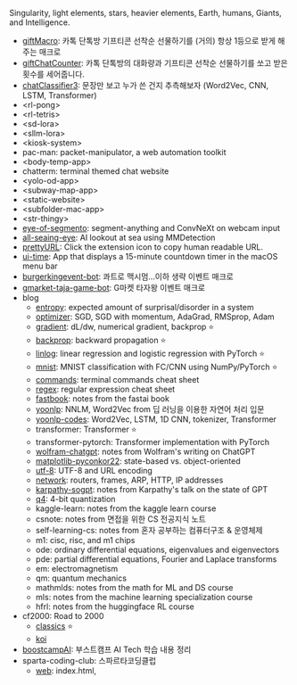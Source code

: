 Singularity, light elements, stars, heavier elements, Earth, humans, Giants, and Intelligence. 
- [giftMacro](https://github.com/star-bits/giftMacro): 카톡 단톡방 기프티콘 선착순 선물하기를 (거의) 항상 1등으로 받게 해주는 매크로
- [giftChatCounter](https://github.com/star-bits/giftChatCounter): 카톡 단톡방의 대화량과 기프티콘 선착순 선물하기를 쏘고 받은 횟수를 세어줍니다.
- [chatClassifier3](https://github.com/star-bits/chatClassifier3): 문장만 보고 누가 쓴 건지 추측해보자 (Word2Vec, CNN, LSTM, Transformer)
- \<rl-pong>
- \<rl-tetris>
- \<sd-lora>
- \<sllm-lora>
- \<kiosk-system>
- pac-man: packet-manipulator, a web automation toolkit
- \<body-temp-app>
- chatterm: terminal themed chat website
- \<yolo-od-app>
- \<subway-map-app>
- \<static-website>
- \<subfolder-mac-app>
- \<str-thingy>
- [eye-of-segmento](https://github.com/star-bits/eye-of-segmento): segment-anything and ConvNeXt on webcam input
- [all-seaing-eye](https://github.com/star-bits/all-seaing-eye): AI lookout at sea using MMDetection
- [prettyURL](https://github.com/star-bits/prettyURL): Click the extension icon to copy human readable URL.
- [ui-time](https://github.com/star-bits/ui-time): App that displays a 15-minute countdown timer in the macOS menu bar
- [burgerkingevent-bot](https://github.com/star-bits/burgerkingevent-bot): 콰트로 맥시멈...이하 생략 이벤트 매크로
- [gmarket-taja-game-bot](https://github.com/star-bits/gmarket-taja-game-bot): G마켓 타자왕 이벤트 매크로
- blog
  - [entropy](https://github.com/star-bits/blog/blob/main/entropy.md): expected amount of surprisal/disorder in a system 
  - [optimizer](https://github.com/star-bits/blog/blob/main/optimizer.md): SGD, SGD with momentum, AdaGrad, RMSprop, Adam
  - [gradient](https://github.com/star-bits/blog/blob/main/gradient.md): dL/dw, numerical gradient, backprop ⭐
  - [backprop](https://github.com/star-bits/blog/blob/main/backprop.md): backward propagation ⭐
  - [linlog](https://github.com/star-bits/blog/blob/main/linlog.ipynb): linear regression and logistic regression with PyTorch ⭐
  - [mnist](https://github.com/star-bits/blog/blob/main/mnist.ipynb): MNIST classification with FC/CNN using NumPy/PyTorch ⭐
  - [commands](https://github.com/star-bits/blog/blob/main/commands.md): terminal commands cheat sheet 
  - [regex](https://github.com/star-bits/blog/blob/main/regex.md): regular expression cheat sheet
  - [fastbook](https://github.com/star-bits/blog/blob/main/fastbook.md): notes from the fastai book
  - [yoonlp](https://github.com/star-bits/blog/blob/main/yoonlp.md): NNLM, Word2Vec from 딥 러닝을 이용한 자연어 처리 입문
  - [yoonlp-codes](https://github.com/star-bits/blog/blob/main/yoonlp-codes.ipynb): Word2Vec, LSTM, 1D CNN, tokenizer, Transformer
  - transformer: Transformer ⭐
  - transformer-pytorch: Transformer implementation with PyTorch
  - [wolfram-chatgpt](https://github.com/star-bits/blog/blob/main/wolfram-chatgpt.md): notes from Wolfram's writing on ChatGPT
  - [matplotlib-pyconkor22](https://github.com/star-bits/blog/blob/main/matplotlib-pyconkor22.ipynb): state-based vs. object-oriented
  - [utf-8](https://github.com/star-bits/blog/blob/main/utf-8.md): UTF-8 and URL encoding
  - [network](https://github.com/star-bits/blog/blob/main/network.md): routers, frames, ARP, HTTP, IP addresses
  - [karpathy-sogpt](https://github.com/star-bits/blog/blob/main/karpathy-sogpt.md): notes from Karpathy's talk on the state of GPT
  - [q4](https://github.com/star-bits/blog/blob/main/q4.md): 4-bit quantization
  - kaggle-learn: notes from the kaggle learn course
  - csnote: notes from 면접을 위한 CS 전공지식 노트
  - self-learning-cs: notes from 혼자 공부하는 컴퓨터구조 & 운영체제
  - m1: cisc, risc, and m1 chips
  - ode: ordinary differential equations, eigenvalues and eigenvectors
  - pde: partial differential equations, Fourier and Laplace transforms
  - em: electromagnetism
  - qm: quantum mechanics
  - mathmlds: notes from the math for ML and DS course
  - mls: notes from the machine learning specialization course
  - hfrl: notes from the huggingface RL course
- cf2000: Road to 2000
  - [classics](https://github.com/star-bits/cf2000/blob/main/classics.ipynb) ⭐
  - [koi](https://github.com/star-bits/cf2000/blob/main/koi.ipynb)
- [boostcampAI](https://github.com/star-bits/boostcampAI): 부스트캠프 AI Tech 학습 내용 정리
- sparta-coding-club: 스파르타코딩클럽
  - [web](https://github.com/star-bits/sparta-coding-club-web): index.html, <style>, <script>, app.py, Flask, MongoDB, GET, POST, bs4, AWS
  - [app](https://github.com/star-bits/sparta-coding-club-app)
- [kichATwear](https://github.com/star-bits/kichATwear): A Wear OS watch face inspired by linux terminal aesthetics.
- [sort-into-subfolders](https://github.com/star-bits/sort-into-subfolders): Sort files by date created, date modified, content created (EXIF)
- Quickstart guide for running...
  - [llama.cpp](https://github.com/star-bits/llama.cpp), [llama.ggmlv3.cpp](https://github.com/star-bits/llama.ggmlv3.cpp), [whisper.cpp](https://github.com/star-bits/whisper.cpp), [Whisper-WebUI](https://github.com/star-bits/Whisper-WebUI), [pdfGPT](https://github.com/star-bits/pdfGPT), [ThreeBodyBot](https://github.com/star-bits/ThreeBodyBot)

